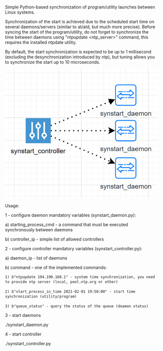 Simple Python-based synchronization of program/utility launches between Linux systems.

Synchronization of the start is achieved due to the scheduled start time on several daemons/servers (similar to at/atd, but much more precise). Before syncing the start of the program/utility, do not forget to synchronize the time between daemons using "ntpupdate <ntp_server>" command, this requires the installed ntpdate utility.

By default, the start synchronization is expected to be up to 1 millisecond (excluding the desynchronization introduced by ntp), but tuning allows you to synchronize the start up to 10 microseconds.

![alt text](https://raw.githubusercontent.com/w3ril/synstart/main/synstart.png)

Usage:

1 - configure daemon mandatory variables (synstart_daemon.py):
   
   a) starting_process_cmd - a command that must be executed synchronously between daemons
   
   b) controller_ip - simple list of allowed controllers
   
2 - configure controller mandatory variables (synstart_controller.py):

  a) daemon_ip - list of daemons
  
  b) command - one of the implemented commands:
  
    1) b"ntpupdate 194.190.168.1" - system time synchronization, you need to provide ntp server (local, pool.ntp.org or other)
    
    2) b"start_process_in_time 2021-02-01 19:58:00" - start time synchronization (utility/program)
    
    3) b"queue_status" - query the status of the queue (deamon status)
    
3 - start daemons

   ./synstart_daemon.py
  
4 - start controller

   ./synstart_controller.py
  
